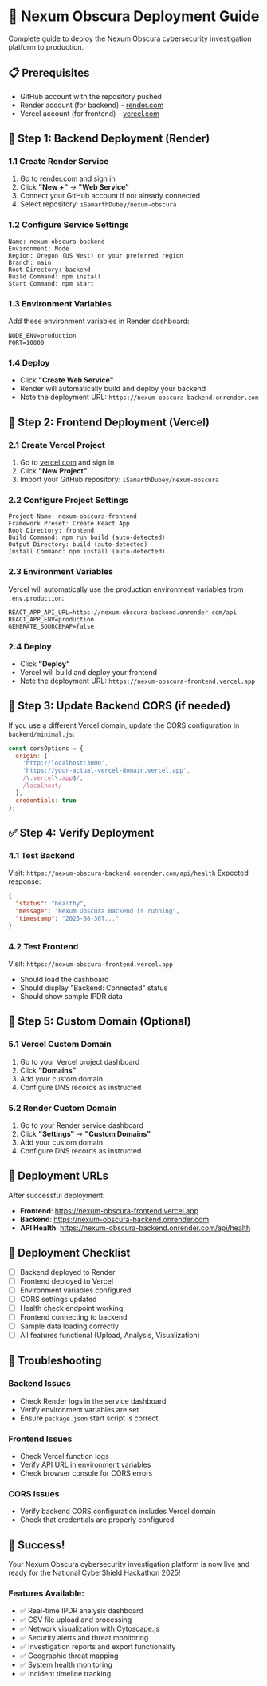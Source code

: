 # 🚀 Nexum Obscura Deployment Guide

Complete guide to deploy the Nexum Obscura cybersecurity investigation platform to production.

## 📋 Prerequisites

- GitHub account with the repository pushed
- Render account (for backend) - [render.com](https://render.com)
- Vercel account (for frontend) - [vercel.com](https://vercel.com)

## 🔧 Step 1: Backend Deployment (Render)

### 1.1 Create Render Service
1. Go to [render.com](https://render.com) and sign in
2. Click **"New +"** → **"Web Service"**
3. Connect your GitHub account if not already connected
4. Select repository: `iSamarthDubey/nexum-obscura`

### 1.2 Configure Service Settings
```
Name: nexum-obscura-backend
Environment: Node
Region: Oregon (US West) or your preferred region
Branch: main
Root Directory: backend
Build Command: npm install
Start Command: npm start
```

### 1.3 Environment Variables
Add these environment variables in Render dashboard:
```
NODE_ENV=production
PORT=10000
```

### 1.4 Deploy
- Click **"Create Web Service"**
- Render will automatically build and deploy your backend
- Note the deployment URL: `https://nexum-obscura-backend.onrender.com`

## 🎨 Step 2: Frontend Deployment (Vercel)

### 2.1 Create Vercel Project
1. Go to [vercel.com](https://vercel.com) and sign in
2. Click **"New Project"**
3. Import your GitHub repository: `iSamarthDubey/nexum-obscura`

### 2.2 Configure Project Settings
```
Project Name: nexum-obscura-frontend
Framework Preset: Create React App
Root Directory: frontend
Build Command: npm run build (auto-detected)
Output Directory: build (auto-detected)
Install Command: npm install (auto-detected)
```

### 2.3 Environment Variables
Vercel will automatically use the production environment variables from `.env.production`:
```
REACT_APP_API_URL=https://nexum-obscura-backend.onrender.com/api
REACT_APP_ENV=production
GENERATE_SOURCEMAP=false
```

### 2.4 Deploy
- Click **"Deploy"**
- Vercel will build and deploy your frontend
- Note the deployment URL: `https://nexum-obscura-frontend.vercel.app`

## 🔄 Step 3: Update Backend CORS (if needed)

If you use a different Vercel domain, update the CORS configuration in `backend/minimal.js`:

```javascript
const corsOptions = {
  origin: [
    'http://localhost:3000',
    'https://your-actual-vercel-domain.vercel.app',
    /\.vercel\.app$/,
    /localhost/
  ],
  credentials: true
};
```

## ✅ Step 4: Verify Deployment

### 4.1 Test Backend
Visit: `https://nexum-obscura-backend.onrender.com/api/health`
Expected response:
```json
{
  "status": "healthy",
  "message": "Nexum Obscura Backend is running",
  "timestamp": "2025-08-30T..."
}
```

### 4.2 Test Frontend
Visit: `https://nexum-obscura-frontend.vercel.app`
- Should load the dashboard
- Should display "Backend: Connected" status
- Should show sample IPDR data

## 🔧 Step 5: Custom Domain (Optional)

### 5.1 Vercel Custom Domain
1. Go to your Vercel project dashboard
2. Click **"Domains"**
3. Add your custom domain
4. Configure DNS records as instructed

### 5.2 Render Custom Domain
1. Go to your Render service dashboard
2. Click **"Settings"** → **"Custom Domains"**
3. Add your custom domain
4. Configure DNS records as instructed

## 🚀 Deployment URLs

After successful deployment:

- **Frontend**: https://nexum-obscura-frontend.vercel.app
- **Backend**: https://nexum-obscura-backend.onrender.com
- **API Health**: https://nexum-obscura-backend.onrender.com/api/health

## 📝 Deployment Checklist

- [ ] Backend deployed to Render
- [ ] Frontend deployed to Vercel
- [ ] Environment variables configured
- [ ] CORS settings updated
- [ ] Health check endpoint working
- [ ] Frontend connecting to backend
- [ ] Sample data loading correctly
- [ ] All features functional (Upload, Analysis, Visualization)

## 🐛 Troubleshooting

### Backend Issues
- Check Render logs in the service dashboard
- Verify environment variables are set
- Ensure `package.json` start script is correct

### Frontend Issues
- Check Vercel function logs
- Verify API URL in environment variables
- Check browser console for CORS errors

### CORS Issues
- Verify backend CORS configuration includes Vercel domain
- Check that credentials are properly configured

## 🎉 Success!

Your Nexum Obscura cybersecurity investigation platform is now live and ready for the National CyberShield Hackathon 2025!

### Features Available:
- ✅ Real-time IPDR analysis dashboard
- ✅ CSV file upload and processing
- ✅ Network visualization with Cytoscape.js
- ✅ Security alerts and threat monitoring
- ✅ Investigation reports and export functionality
- ✅ Geographic threat mapping
- ✅ System health monitoring
- ✅ Incident timeline tracking
